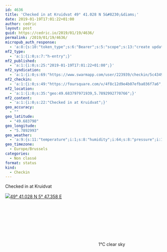 ```yaml
---
id: 4636
title: 'Checked in at Kruidvat 49° 41.028 N 5&#8230;&diams;'
date: 2019-01-19T17:01:22+01:00
author: cedric
layout: post
guid: https://cedric.io/2019/01/19/4636/
permalink: /2019/01/19/4636/
micropub_auth_response:
  - 'a:8:{s:10:"token_type";s:6:"Bearer";s:5:"scope";s:13:"create update";s:2:"me";s:18:"https://cedric.io/";s:9:"issued_by";s:45:"https://cedric.io/wp-json/indieauth/1.0/token";s:9:"client_id";s:27:"https://ownyourswarm.p3k.io";s:9:"issued_at";i:1542614471;s:4:"user";i:1;s:13:"last_accessed";i:1547913701;}'
mf2_type:
  - 'a:1:{i:0;s:7:"h-entry";}'
mf2_published:
  - 'a:1:{i:0;s:25:"2019-01-19T17:01:22+01:00";}'
mf2_syndication:
  - 'a:1:{i:0;s:69:"https://www.swarmapp.com/user/223939/checkin/5c4349d282a75000390039ed";}'
mf2_checkin:
  - 'a:1:{i:0;s:49:"https://foursquare.com/v/4f8c12d9e4b07efba036f7a6";}'
mf2_location:
  - 'a:1:{i:0;s:35:"geo:49.683797971939,5.7892992770766";}'
mf2_content:
  - 'a:1:{i:0;s:22:"Checked in at Kruidvat";}'
geo_accuracy:
  - ""
geo_latitude:
  - "49.683798"
geo_longitude:
  - "5.7892993"
geo_weather:
  - 'a:9:{s:11:"temperature";i:1;s:8:"humidity";i:64;s:8:"pressure";i:1012;s:4:"wind";a:2:{s:5:"speed";d:3.1;s:6:"degree";i:130;}s:7:"summary";s:9:"clear sky";s:4:"icon";s:12:"wi-day-sunny";s:10:"visibility";i:10000;s:7:"sunrise";s:25:"2019-01-19T08:24:51+01:00";s:6:"sunset";s:25:"2019-01-19T17:10:06+01:00";}'
geo_timezone:
  - Europe/Brussels
categories:
  - Non classé
format: status
kind:
  - Checkin
---
```

Checked in at Kruidvat

<p class="sloc-display">
  <img class="icon-location" aria-label="Location: " aria-hidden="true" src="https://cedric.io/wp-content/plugins/simple-location/location.svg" /><span class="p-location"><data class="p-latitude" value="49.683798"></data><data class="p-longitude" value="5.789299"></data><a href="https://www.openstreetmap.org/?mlat=49.683798&mlon=5.7892993#map=13/49.683798/5.7892993">49° 41.028 N 5° 47.358 E</a></span><br /><span aria-label="clear sky" title="clear sky" ><svg class="svg-icon svg-wi-day-sunny" aria-hidden="true"><use xlink:href="https://cedric.io/wp-content/plugins/simple-location/weather-icons.svg#wi-day-sunny"></use></svg></span><span class="p-temperature">1&deg;C</span>&nbsp;clear sky
</p>
